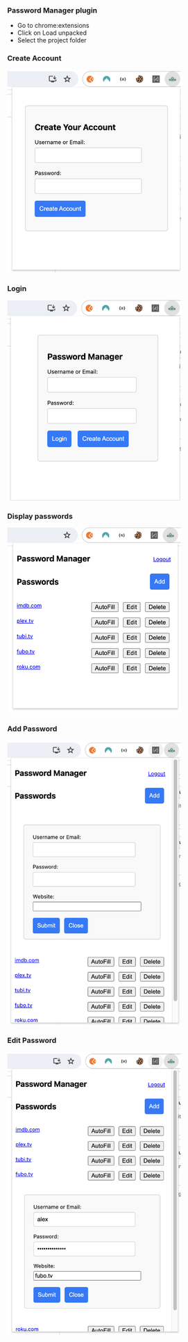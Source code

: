 ### Password Manager plugin

- Go to chrome:extensions
- Click on Load unpacked
- Select the project folder

### Create Account

<img src="./screenshots/create-account.png" alt="drawing" width="400"/>

### Login

<img src="./screenshots/login.png" alt="drawing" width="400"/>

### Display passwords

<img src="./screenshots/password-manager-plugin.png" alt="drawing" width="400"/>

### Add Password

<img src="./screenshots/add-password.png" alt="drawing" width="400"/>

### Edit Password

<img src="./screenshots/edit-password.png" alt="drawing" width="400"/>
